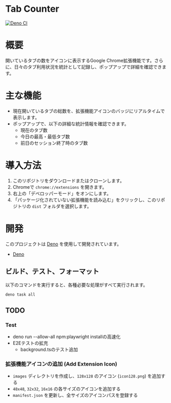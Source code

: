 # Tab Counter

[![Deno CI](https://github.com/ir77/tab-counter/actions/workflows/ci.yml/badge.svg)](https://github.com/ir77/tab-counter/actions/workflows/ci.yml)

# 概要

開いているタブの数をアイコンに表示するGoogle
Chrome拡張機能です。さらに、日々のタブ利用状況を統計として記録し、ポップアップで詳細を確認できます。

# 主な機能

- 現在開いているタブの総数を、拡張機能アイコンのバッジにリアルタイムで表示します。
- ポップアップで、以下の詳細な統計情報を確認できます。
  - 現在のタブ数
  - 今日の最高・最低タブ数
  - 前日のセッション終了時のタブ数

# 導入方法

1. このリポジトリをダウンロードまたはクローンします。
2. Chromeで `chrome://extensions` を開きます。
3. 右上の「デベロッパーモード」をオンにします。
4. 「パッケージ化されていない拡張機能を読み込む」をクリックし、このリポジトリの
   `dist` フォルダを選択します。

# 開発

このプロジェクトは [Deno](https://deno.land/) を使用して開発されています。

- [Deno](https://deno.land/manual/getting_started/installation)

## ビルド、テスト、フォーマット

以下のコマンドを実行すると、各種必要な処理がすべて実行されます。

```sh
deno task all
```

## TODO

### **Test**
- deno run --allow-all npm:playwright installの高速化
- E2Eテストの拡充
  - background.tsのテスト追加

### **拡張機能アイコンの追加 (Add Extension Icon)**

- `images` ディレクトリを作成し、`128x128` のアイコン (`icon128.png`)
      を追加する
- `48x48`, `32x32`, `16x16` の各サイズのアイコンを追加する
- `manifest.json` を更新し、全サイズのアイコンパスを登録する
